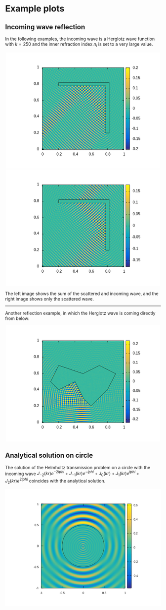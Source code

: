 # Example plots

## Incoming wave reflection

In the following examples, the incoming wave is a Herglotz wave function with $k=250$ and the inner refraction index $n_i$ is set to a very large value.

<p align='center'>
  <img width='500' src='scattered+incoming.gif'>
  <img width='500' src='scattered.gif'>
</p>

The left image shows the sum of the scattered and incoming wave, and the right image shows only the scattered wave.

---
Another reflection example, in which the Herglotz wave is coming directly from below:

<p align='center'>
  <img width='500' src='scattered+incoming_2.gif'>
</p>

## Analytical solution on circle

The solution of the Helmholtz transmission problem on a circle with the incoming wave $J_{-2}(k r) e^{-2i phi}+J_{-1}(k r) e^{-i phi}+J_0(k r)+J_1(k r) e^{i phi}+J_2(k r) e^{2i phi}$ coincides with the analytical solution.
<p align='center'>
  <img with='500' src='10.0_40.0_circle.png'>
</p>
